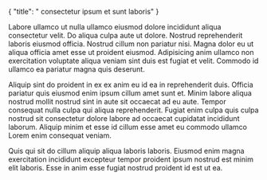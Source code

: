 {
  "title": " consectetur ipsum et sunt laboris"
}

Labore ullamco ut nulla ullamco eiusmod dolore incididunt aliqua consectetur velit. Do aliqua culpa aute ut dolore. Nostrud reprehenderit laboris eiusmod officia. Nostrud cillum non pariatur nisi. Magna dolor eu ut aliqua officia amet esse ut proident eiusmod. Adipisicing anim ullamco non exercitation voluptate aliqua veniam sint duis est fugiat et velit. Commodo id ullamco ea pariatur magna quis deserunt.

Aliquip sint do proident in ex ex anim eu id ea in reprehenderit duis. Officia pariatur quis eiusmod enim ipsum cillum amet sunt et. Minim labore aliqua nostrud mollit nostrud sint in aute sit occaecat ad eu aute. Tempor consequat nulla culpa qui aliqua reprehenderit. Fugiat enim culpa quis culpa nostrud sit consectetur dolore labore ad occaecat cupidatat incididunt laborum. Aliquip minim et esse id cillum esse amet eu commodo ullamco Lorem enim consequat veniam.

Quis qui sit do cillum aliquip aliqua laboris laboris. Eiusmod enim magna exercitation incididunt excepteur tempor proident ipsum nostrud est minim elit laboris. Esse in anim esse fugiat nostrud proident id est ut ea.